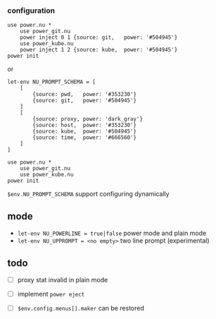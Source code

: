 ### configuration
```
use power.nu *
    use power_git.nu
    power inject 0 1 {source: git,   power: '#504945'}
    use power_kube.nu
    power inject 1 2 {source: kube,  power: '#504945'}
power init
```
or
```
let-env NU_PROMPT_SCHEMA = [
    [
        {source: pwd,   power: '#353230'}
        {source: git,   power: '#504945'}
    ]
    [
        {source: proxy, power: 'dark_gray'}
        {source: host,  power: '#353230'}
        {source: kube,  power: '#504945'}
        {source: time,  power: '#666560'}
    ]
]

use power.nu *
    use power_git.nu
    use power_kube.nu
power init
```
`$env.NU_PROMPT_SCHEMA` support configuring dynamically

## mode
- `let-env NU_POWERLINE = true|false` power mode and plain mode
- `let-env NU_UPPROMPT = <no empty>` two line prompt (experimental)

## todo
- [ ] proxy stat invalid in plain mode
- [ ] implement `power eject`
- [ ] `$env.config.menus[].maker` can be restored

